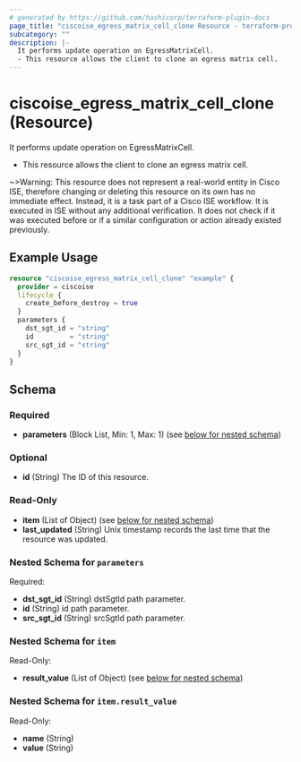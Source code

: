 ```yaml
---
# generated by https://github.com/hashicorp/terraform-plugin-docs
page_title: "ciscoise_egress_matrix_cell_clone Resource - terraform-provider-ciscoise"
subcategory: ""
description: |-
  It performs update operation on EgressMatrixCell.
  - This resource allows the client to clone an egress matrix cell.
---
```


# ciscoise_egress_matrix_cell_clone (Resource)

It performs update operation on EgressMatrixCell.
- This resource allows the client to clone an egress matrix cell.

~>Warning: This resource does not represent a real-world entity in Cisco ISE, therefore changing or deleting this resource on its own has no immediate effect. Instead, it is a task part of a Cisco ISE workflow. It is executed in ISE without any additional verification. It does not check if it was executed before or if a similar configuration or action already existed previously.

## Example Usage

```terraform
resource "ciscoise_egress_matrix_cell_clone" "example" {
  provider = ciscoise
  lifecycle {
    create_before_destroy = true
  }
  parameters {
    dst_sgt_id = "string"
    id         = "string"
    src_sgt_id = "string"
  }
}
```

<!-- schema generated by tfplugindocs -->
## Schema

### Required

- **parameters** (Block List, Min: 1, Max: 1) (see [below for nested schema](#nestedblock--parameters))

### Optional

- **id** (String) The ID of this resource.

### Read-Only

- **item** (List of Object) (see [below for nested schema](#nestedatt--item))
- **last_updated** (String) Unix timestamp records the last time that the resource was updated.

<a id="nestedblock--parameters"></a>
### Nested Schema for `parameters`

Required:

- **dst_sgt_id** (String) dstSgtId path parameter.
- **id** (String) id path parameter.
- **src_sgt_id** (String) srcSgtId path parameter.


<a id="nestedatt--item"></a>
### Nested Schema for `item`

Read-Only:

- **result_value** (List of Object) (see [below for nested schema](#nestedobjatt--item--result_value))

<a id="nestedobjatt--item--result_value"></a>
### Nested Schema for `item.result_value`

Read-Only:

- **name** (String)
- **value** (String)


